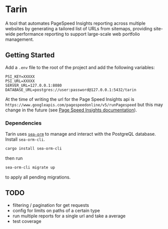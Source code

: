 # Tarin

A tool that automates PageSpeed Insights reporting across multiple websites by
generating a tailored list of URLs from sitemaps, providing site-wide performance
reporting to support large-scale web portfolio management.

## Getting Started

Add a `.env` file to the root of the project and add the following variables:

```
PSI_KEY=XXXXX
PSI_URL=XXXXX
SERVER_URL=127.0.0.1:8080
DATABASE_URL=postgres://user:password@127.0.0.1:5432/tarin
```

At the time of writing the url for the Page Speed Insights api is `https://www.googleapis.com/pagespeedonline/v5/runPagespeed`
but this may change in the future (see [Page Speed Insights documentation](https://developers.google.com/speed/docs/insights/v5/get-started)).

### Dependencies

Tarin uses [`sea-orm`](https://www.sea-ql.org/SeaORM/) to manage and interact
with the PostgreQL database. Install `sea-orm-cli`.

```bash
cargo install sea-orm-cli
```

then run

```bash
sea-orm-cli migrate up
```

to apply all pending migrations.

## TODO

- filtering / pagination for get requests
- config for limits on paths of a certain type
- run multiple reports for a single url and take a average
- test coverage

